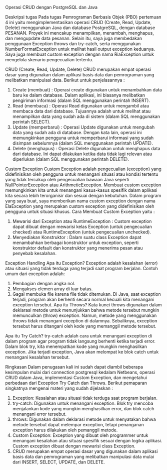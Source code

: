 Operasi CRUD dengan PostgreSQL dan Java

Deskripsi tugas
Pada tugas Pemrograman Berbasis Objek (PBO) pertemuan 4 ini yaitu mengimplementasikan operasi CRUD (Create, Read, Update, Delete)
menggunakan Java dan database PostgreSQL, dengan database PESANAN. Proyek ini mencakup menampilkan, menambah, menghapus, dan mengupdate data pesanan.
Selain itu, saya juga membedakan penggunaan Exception throws dan try-catch, serta menggunakan NumberFormatException untuk melihat hasil output exception keduanya.
Saya juga membuat custom exception dengan nama RiaException untuk mengelola skenario pengecualian tertentu.

CRUD (Create, Read, Update, Delete)
CRUD merupakan empat operasi dasar yang digunakan dalam aplikasi basis data dan pemrograman yang melibatkan manipulasi data. Berikut untuk penjelasannya :

1. Create (membuat) : Operasi create digunakan untuk menambahkan data baru ke dalam database. Dalam aplikasi, ini biasanya melibatkan pengiriman informasi
(dalam SQL menggunakan perintah INSERT).
2. Read (membaca) : Operasi Read digunakan untuk mengambil atau membaca data dari database. Tujuannya adalah untuk melihat atau menampilkan data yang
sudah ada di sistem (dalam SQL menggunakan perintah SELECT).
3. Update (memperbarui) : Operasi Update digunakan untuk mengubah data yang sudah ada di database. Dengan kata lain, operasi ini memungkinkan pengguna 
untuk memperbarui informasi yang sudah disimpan sebelumnya (dalam SQL menggunakan perintah UPDATE).
4. Delete (menghapus) : Operasi Delete digunakan untuk menghapus data dari database. Ini dapat dilakukan ketika data tidak lagi relevan atau diperlukan 
(dalam SQL menggunakan perintah DELETE).

Custom Exception
Custom Exception adalah pengecualian (exception) yang didefinisikan oleh pengguna untuk menangani situasi atau kondisi tertentu yang 
tidak tercakup oleh pengecualian bawaan Java seperti NullPointerException atau ArithmeticException. Membuat custom exception memungkinkan kita untuk 
menangani kasus-kasus spesifik dalam aplikasi kita secara lebih terorganisir dan sesuai dengan kebutuhan. Dalam program yang saya buat, 
saya memberikan nama custom exception dengan nama ElaException yang merupakan custom exception yang didefinisikan oleh pengguna untuk situasi khusus. 
Cara Membuat Custom Exception yaitu :
1. Mewarisi dari Exception atau RuntimeException : Custom exception dapat dibuat dengan mewarisi kelas Exception (untuk pengecualian checked)
atau RuntimeException (untuk pengecualian unchecked).
2. Menyediakan Konstruktor : Dalam suatu class Exception dapat menambahkan berbagai konstruktor untuk exception, seperti konstruktor default dan 
konstruktor yang menerima pesan atau penyebab kesalahan.

Exception Handling
Apa itu Exception? Exception adalah kesalahan (error) atau situasi yang tidak terduga yang terjadi saat program berjalan. Contoh umum dari exception adalah:

1. Pembagian dengan angka nol.
2. Mengakses elemen array di luar batas.
3. Gagal membuka file karena file tidak ditemukan. Di Java, saat exception terjadi, program akan berhenti secara normal kecuali kita menangani exception tersebut.
Apa itu Throws? Kata kunci throws digunakan dalam deklarasi metode untuk menunjukkan bahwa metode tersebut mungkin memunculkan (throw) exception. 
Namun, metode yang menggunakan throws tidak menangani exception di dalamnya. Sebaliknya, exception tersebut harus ditangani oleh kode yang memanggil metode tersebut.

Apa itu Try Catch? try-catch adalah cara untuk menangani exception di dalam program agar program tidak langsung berhenti ketika terjadi error. Dalam blok try,
kita menempatkan kode yang mungkin menghasilkan exception. Jika terjadi exception, Java akan melompat ke blok catch untuk menangani kesalahan tersebut.

Ringkasan
Dalam penugasan kali ini sudah dapat diambil beberapa kesimpulan mulai dari connection postgresql kedalam Netbeans, operasi CRUD dalam Java,
implementasi Custom Exception, dan mengetahui perbedaan dari Exception Try Catch dan Throws. Berikut pemaparan singkatnya mengenai materi yang sudah dijelaskan :

1. Exception: Kesalahan atau situasi tidak terduga saat program berjalan.
2. try-catch: Digunakan untuk menangani exception. Blok try mencoba menjalankan kode yang mungkin menghasilkan error, dan blok catch menangani error tersebut.
3. throws: Digunakan dalam deklarasi metode untuk menyatakan bahwa metode tersebut dapat melempar exception, tetapi penanganan exception harus dilakukan oleh pemanggil metode.
4. Custom Exception: Exception yang dibuat oleh programmer untuk menangani kesalahan atau situasi spesifik sesuai dengan logika aplikasi. Custom exception dibuat dengan mewarisi class Exception.
5. CRUD merupakan empat operasi dasar yang digunakan dalam aplikasi basis data dan pemrograman yang melibatkan manipulasi data mulai dari INSERT, SELECT, UPDATE, dan DELETE.
